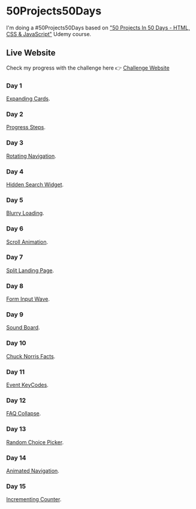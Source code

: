 # 50Projects50Days

I'm doing a #50Projects50Days based on ["50 Projects In 50 Days - HTML, CSS & JavaScript"](https://www.udemy.com/course/50-projects-50-days/) Udemy course.

## Live Website

Check my progress with the challenge here 👉 [Challenge Website](https://eligarlo-50projects50days.netlify.app/)

### Day 1

[Expanding Cards](https://github.com/eligarlo/50Projects50Days/tree/master/Day-1-expanding-cards).

### Day 2

[Progress Steps](https://github.com/eligarlo/50Projects50Days/tree/master/Day-2-progress-steps).

### Day 3

[Rotating Navigation](https://github.com/eligarlo/50Projects50Days/tree/master/Day-3-rotating-navigation).

### Day 4

[Hidden Search Widget](https://github.com/eligarlo/50Projects50Days/tree/master/Day-4-hidden-search-widget).

### Day 5

[Blurry Loading](https://github.com/eligarlo/50Projects50Days/tree/master/Day-5-blurry-loading).

### Day 6

[Scroll Animation](https://github.com/eligarlo/50Projects50Days/tree/master/Day-6-scroll-animation).

### Day 7

[Split Landing Page](https://github.com/eligarlo/50Projects50Days/tree/master/Day-7-split-landing-page).

### Day 8

[Form Input Wave](https://github.com/eligarlo/50Projects50Days/tree/master/Day-8-form-input-wave).

### Day 9

[Sound Board](https://github.com/eligarlo/50Projects50Days/tree/master/Day-9-sound-board).

### Day 10

[Chuck Norris Facts](https://github.com/eligarlo/50Projects50Days/tree/master/Day-10-chuck-norris-facts).

### Day 11

[Event KeyCodes](https://github.com/eligarlo/50Projects50Days/tree/master/Day-11-event-keycodes).

### Day 12

[FAQ Collapse](https://github.com/eligarlo/50Projects50Days/tree/master/Day-12-faq-collapse).

### Day 13

[Random Choice Picker](https://github.com/eligarlo/50Projects50Days/tree/master/Day-13-random-choice-picker).

### Day 14

[Animated Navigation](https://github.com/eligarlo/50Projects50Days/tree/master/Day-14-animated-navigation).

### Day 15

[Incrementing Counter](https://github.com/eligarlo/50Projects50Days/tree/master/Day-15-incrementing-counter).
